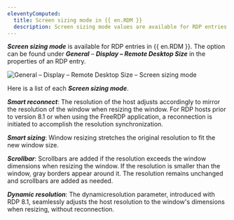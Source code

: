 ```yaml
---
eleventyComputed:
  title: Screen sizing mode in {{ en.RDM }}
  description: Screen sizing mode values are available for RDP entries in {{ en.RDM }}.
---
```

***Screen sizing mode*** is available for RDP entries in {{ en.RDM }}. The option can be found under ***General*** – ***Display – Remote Desktop Size*** in the properties of an RDP entry.

![General – Display – Remote Desktop Size – Screen sizing mode](https://webdevolutions.blob.core.windows.net/docs/en/kb/KB6027.png) 

Here is a list of each ***Screen sizing mode***. 

***Smart reconnect***: The resolution of the host adjusts accordingly to mirror the resolution of the window when resizing the window. For RDP hosts prior to version 8.1 or when using the FreeRDP application, a reconnection is initiated to accomplish the resolution synchronization.

***Smart sizing***: Window resizing stretches the original resolution to fit the new window size.

***Scrollbar***: Scrollbars are added if the resolution exceeds the window dimensions when resizing the window. If the resolution is smaller than the window, gray borders appear around it. The resolution remains unchanged and scrollbars are added as needed.

***Dynamic resolution***: The dynamicresolution parameter, introduced with RDP 8.1, seamlessly adjusts the host resolution to the window's dimensions when resizing, without reconnection.
